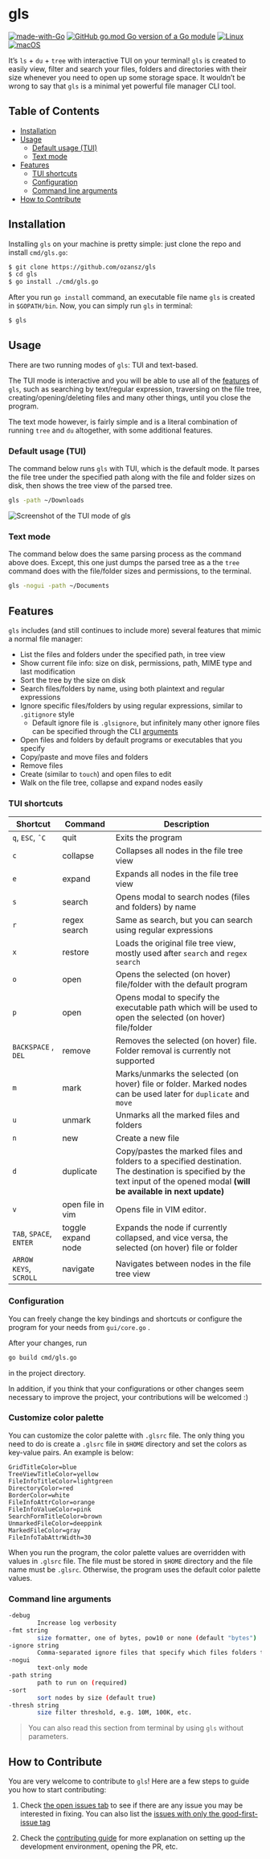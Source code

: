 # gls

[![made-with-Go](https://img.shields.io/badge/Made%20with-Go-1f425f.svg)](https://go.dev/)
[![GitHub go.mod Go version of a Go module](https://img.shields.io/github/go-mod/go-version/gomods/athens.svg)](https://github.com/ozansz/gls)
[![Linux](https://svgshare.com/i/Zhy.svg)](https://svgshare.com/i/Zhy.svg)
[![macOS](https://svgshare.com/i/ZjP.svg)](https://svgshare.com/i/ZjP.svg)

It’s `ls` + `du` + `tree` with interactive TUI on your terminal! `gls` is created to easily view, filter and search your files, folders and directories with their size whenever you need to open up some storage space. It wouldn’t be wrong to say that `gls` is a minimal yet powerful file manager CLI tool.

## Table of Contents

* [Installation](#installation)
* [Usage](#usage)
	+ [Default usage (TUI)](#default-usage-tui)
	+ [Text mode](#text-mode)
* [Features](#features)
	+ [TUI shortcuts](#tui-shortcuts)
	+ [Configuration](#configuration)
	+ [Command line arguments](#command-line-arguments)
* [How to Contribute](#how-to-contribute)

##  Installation
Installing `gls` on your machine is pretty simple: just clone the repo and install `cmd/gls.go`:

```bash
$ git clone https://github.com/ozansz/gls
$ cd gls
$ go install ./cmd/gls.go
```

After you run `go install` command, an executable file name `gls` is created in `$GOPATH/bin`. Now, you can simply run `gls` in terminal:

```bash
$ gls
```

## Usage
There are two running modes of `gls`: TUI and text-based.

The TUI mode is interactive and you will be able to use all of the [features](#features) of `gls`, such as searching by text/regular expression, traversing on the file tree, creating/opening/deleting files and many other things,  until you close the program.

The text mode however, is fairly simple and is a literal combination of running `tree` and `du` altogether, with some additional features.

### Default usage (TUI)
The command below runs `gls` with TUI, which is the default mode. It parses the file tree under the specified path along with the file and folder sizes on disk, then shows the tree view of the parsed tree.

```bash
gls -path ~/Downloads
```

![Screenshot of the TUI mode of gls](./img/gui-screenshot.png)

### Text mode
The command below does the same parsing process as the command above does. Except, this one just dumps the parsed tree as a the `tree` command does with the file/folder sizes and permissions, to the terminal.

```bash
gls -nogui -path ~/Documents
```

## Features
`gls` includes (and still continues to include more) several features that mimic a normal file manager:
* List the files and folders under the specified path, in tree view
* Show current file info: size on disk, permissions, path, MIME type and last modification
* Sort the tree by the size on disk
* Search files/folders by name, using both plaintext and regular expressions
* Ignore specific files/folders by using regular expressions, similar to `.gitignore` style
	* Default ignore file is `.glsignore`, but infinitely many other ignore files can be specified through the CLI [arguments](#command-line-arguments)
* Open files and folders by default programs or executables that you specify
* Copy/paste and move files and folders
* Remove files
* Create (similar to `touch`) and open files to edit
* Walk on the file tree, collapse and expand nodes easily

### TUI shortcuts

| Shortcut           | Command            | Description                                                                                                                                                                   |
| ------------------ |--------------------|-------------------------------------------------------------------------------------------------------------------------------------------------------------------------------|
| `q`, `ESC`, `ˆC`        | quit               | Exits the program                                                                                                                                                             |
| `c`                  | collapse           | Collapses all nodes in the file tree view                                                                                                                                     |
| `e`                  | expand             | Expands all nodes in the file tree view                                                                                                                                       |
| `s`                  | search             | Opens modal to search nodes (files and folders) by name                                                                                                                       |
| `r`                  | regex search       | Same as search, but you can search using regular expressions                                                                                                                  |
| `x`                  | restore            | Loads the original file tree view, mostly used after `search` and `regex search`                                                                                              |
| `o`                  | open               | Opens the selected (on hover) file/folder with the default program                                                                                                            |
| `p`                  | open               | Opens modal to specify the executable path which will be used to open the selected (on hover) file/folder                                                                     |
| `BACKSPACE` , `DEL`    | remove             | Removes the selected (on hover) file. Folder removal is currently not supported                                                                                               |
| `m`                  | mark               | Marks/unmarks the selected (on hover) file or folder. Marked nodes can be used later for `duplicate` and `move`                                                               |
| `u`                  | unmark             | Unmarks all the marked files and folders                                                                                                                                      |
| `n`                  | new                | Create a new file                                                                                                       |
| `d`                  | duplicate          | Copy/pastes the marked files and folders to a specified destination. The destination is specified by the text input of the opened modal **(will be available in next update)** |
| `v`                  | open file in vim   | Opens file in VIM editor.                                                                                                                                                     |
| `TAB`, `SPACE`, `ENTER`  | toggle expand node | Expands the node if currently collapsed, and vice versa, the selected (on hover) file or folder                                                                               |
| `ARROW KEYS`, `SCROLL` | navigate           | Navigates between nodes in the file tree view                                                                                                                                 |

### Configuration

You can freely change the key bindings and shortcuts or configure the program for your needs from `gui/core.go` .

After your changes, run

```bash
go build cmd/gls.go
```
in the project directory.

In addition, if you think that your configurations or other changes seem necessary to improve the project, your contributions will be welcomed :)

### Customize color palette

You can customize the color palette with `.glsrc` file.  The only thing you need to do is create a `.glsrc` file in `$HOME`
directory and set the colors as key-value pairs. An example is below:

```text
GridTitleColor=blue
TreeViewTitleColor=yellow
FileInfoTitleColor=lightgreen
DirectoryColor=red
BorderColor=white
FileInfoAttrColor=orange
FileInfoValueColor=pink
SearchFormTitleColor=brown
UnmarkedFileColor=deeppink
MarkedFileColor=gray
FileInfoTabAttrWidth=30
```

When you run the program, the color palette values are overridden with values in `.glsrc` file. The file must be stored in 
`$HOME` directory and the file name must be `.glsrc`. Otherwise, the program uses the default color palette values.  

### Command line arguments

```bash
-debug
    	Increase log verbosity
-fmt string
   		size formatter, one of bytes, pow10 or none (default "bytes")
-ignore string
    	Comma-separated ignore files that specify which files folders to exclude
-nogui
    	text-only mode
-path string
    	path to run on (required)
-sort
    	sort nodes by size (default true)
-thresh string
    	size filter threshold, e.g. 10M, 100K, etc.
```
> You can also read this section from terminal by using `gls` without parameters.

## How to Contribute

You are very welcome to contribute to `gls`! Here are a few steps to guide you how to start contributing:

1. Check [the open issues tab](https://github.com/ozansz/gls/issues) to see if there are any issue you may be interested in fixing. You can also list the [issues with only the good-first-issue tag](https://github.com/ozansz/gls/issues?q=is%3Aissue+is%3Aopen+label%3A%22good+first+issue%22)

2. Check the [contributing guide](CONTRIBUTING.md) for more explanation on setting up the development environment, opening the PR, etc.